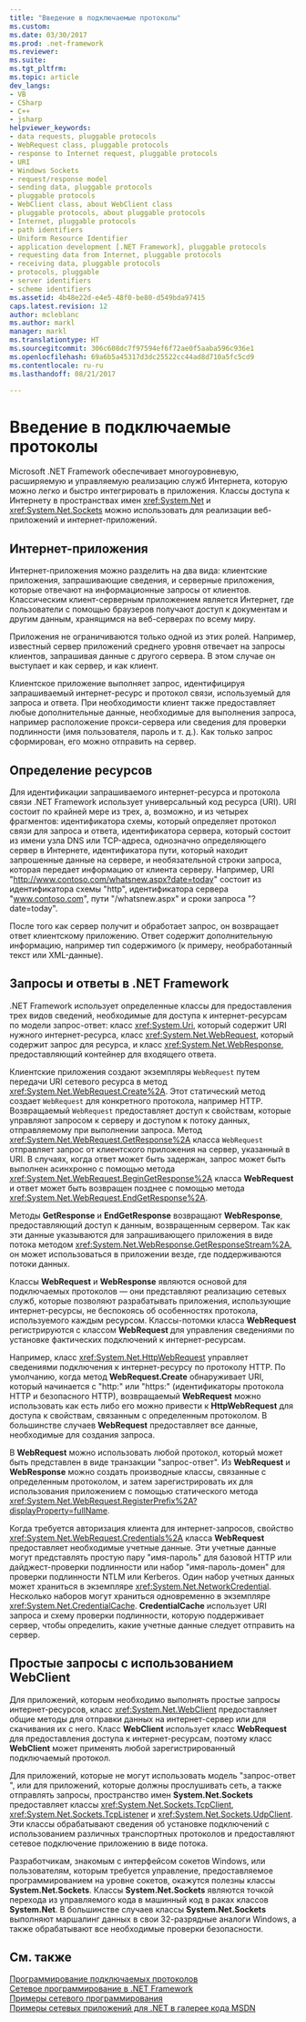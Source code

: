 ```yaml
---
title: "Введение в подключаемые протоколы"
ms.custom: 
ms.date: 03/30/2017
ms.prod: .net-framework
ms.reviewer: 
ms.suite: 
ms.tgt_pltfrm: 
ms.topic: article
dev_langs:
- VB
- CSharp
- C++
- jsharp
helpviewer_keywords:
- data requests, pluggable protocols
- WebRequest class, pluggable protocols
- response to Internet request, pluggable protocols
- URI
- Windows Sockets
- request/response model
- sending data, pluggable protocols
- pluggable protocols
- WebClient class, about WebClient class
- pluggable protocols, about pluggable protocols
- Internet, pluggable protocols
- path identifiers
- Uniform Resource Identifier
- application development [.NET Framework], pluggable protocols
- requesting data from Internet, pluggable protocols
- receiving data, pluggable protocols
- protocols, pluggable
- server identifiers
- scheme identifiers
ms.assetid: 4b48e22d-e4e5-48f0-be80-d549bda97415
caps.latest.revision: 12
author: mcleblanc
ms.author: markl
manager: markl
ms.translationtype: HT
ms.sourcegitcommit: 306c608dc7f97594ef6f72ae0f5aaba596c936e1
ms.openlocfilehash: 69a6b5a45317d3dc25522cc44ad8d710a5fc5cd9
ms.contentlocale: ru-ru
ms.lasthandoff: 08/21/2017

---
```

# Введение в подключаемые протоколы
Microsoft .NET Framework обеспечивает многоуровневую, расширяемую и управляемую реализацию служб Интернета, которую можно легко и быстро интегрировать в приложения. Классы доступа к Интернету в пространствах имен <xref:System.Net> и <xref:System.Net.Sockets> можно использовать для реализации веб-приложений и интернет-приложений.  
  
## Интернет-приложения  
 Интернет-приложения можно разделить на два вида: клиентские приложения, запрашивающие сведения, и серверные приложения, которые отвечают на информационные запросы от клиентов. Классическим клиент-серверным приложением является Интернет, где пользователи с помощью браузеров получают доступ к документам и другим данным, хранящимся на веб-серверах по всему миру.  
  
 Приложения не ограничиваются только одной из этих ролей. Например, известный сервер приложений среднего уровня отвечает на запросы клиентов, запрашивая данные с другого сервера. В этом случае он выступает и как сервер, и как клиент.  
  
 Клиентское приложение выполняет запрос, идентифицируя запрашиваемый интернет-ресурс и протокол связи, используемый для запроса и ответа. При необходимости клиент также предоставляет любые дополнительные данные, необходимые для выполнения запроса, например расположение прокси-сервера или сведения для проверки подлинности (имя пользователя, пароль и т. д.). Как только запрос сформирован, его можно отправить на сервер.  
  
## Определение ресурсов  
 Для идентификации запрашиваемого интернет-ресурса и протокола связи .NET Framework использует универсальный код ресурса (URI). URI состоит по крайней мере из трех, а, возможно, и из четырех фрагментов: идентификатора схемы, который определяет протокол связи для запроса и ответа, идентификатора сервера, который состоит из имени узла DNS или TCP-адреса, однозначно определяющего сервер в Интернете, идентификатора пути, который находит запрошенные данные на сервере, и необязательной строки запроса, которая передает информацию от клиента серверу. Например, URI "http://www.contoso.com/whatsnew.aspx?date=today" состоит из идентификатора схемы "http", идентификатора сервера "www.contoso.com", пути "/whatsnew.aspx" и сроки запроса "?date=today".  
  
 После того как сервер получит и обработает запрос, он возвращает ответ клиентскому приложению. Ответ содержит дополнительную информацию, например тип содержимого (к примеру, необработанный текст или XML-данные).  
  
## Запросы и ответы в .NET Framework  
 .NET Framework использует определенные классы для предоставления трех видов сведений, необходимые для доступа к интернет-ресурсам по модели запрос-ответ: класс <xref:System.Uri>, который содержит URI нужного интернет-ресурса, класс <xref:System.Net.WebRequest>, который содержит запрос для ресурса, и класс <xref:System.Net.WebResponse>, предоставляющий контейнер для входящего ответа.  
  
 Клиентские приложения создают экземпляры `WebRequest` путем передачи URI сетевого ресурса в метод <xref:System.Net.WebRequest.Create%2A>. Этот статический метод создает `WebRequest` для конкретного протокола, например HTTP. Возвращаемый `WebRequest` предоставляет доступ к свойствам, которые управляют запросом к серверу и доступом к потоку данных, отправляемому при выполнении запроса. Метод <xref:System.Net.WebRequest.GetResponse%2A> класса `WebRequest` отправляет запрос от клиентского приложения на сервер, указанный в URI. В случаях, когда ответ может быть задержан, запрос может быть выполнен асинхронно с помощью метода <xref:System.Net.WebRequest.BeginGetResponse%2A> класса **WebRequest** и ответ может быть возвращен позднее с помощью метода <xref:System.Net.WebRequest.EndGetResponse%2A>.  
  
 Методы **GetResponse** и **EndGetResponse** возвращают **WebResponse**, предоставляющий доступ к данным, возвращенным сервером. Так как эти данные указываются для запрашивающего приложения в виде потока методом <xref:System.Net.WebResponse.GetResponseStream%2A>, он может использоваться в приложении везде, где поддерживаются потоки данных.  
  
 Классы **WebRequest** и **WebResponse** являются основой для подключаемых протоколов — они представляют реализацию сетевых служб, которые позволяют разрабатывать приложения, использующие интернет-ресурсы, не беспокоясь об особенностях протокола, используемого каждым ресурсом. Классы-потомки класса **WebRequest** регистрируются с классом **WebRequest** для управления сведениями по установке фактических подключений к интернет-ресурсам.  
  
 Например, класс <xref:System.Net.HttpWebRequest> управляет сведениями подключения к интернет-ресурсу по протоколу HTTP. По умолчанию, когда метод **WebRequest.Create** обнаруживает URI, который начинается с "http:" или "https:" (идентификаторы протокола HTTP и безопасного HTTP), возвращаемый **WebRequest** можно использовать как есть либо его можно привести к **HttpWebRequest** для доступа к свойствам, связанным с определенным протоколом. В большинстве случаев **WebRequest** предоставляет все данные, необходимые для создания запроса.  
  
 В **WebRequest** можно использовать любой протокол, который может быть представлен в виде транзакции "запрос-ответ". Из **WebRequest** и **WebResponse** можно создать производные классы, связанные с определенным протоколом, и затем зарегистрировать их для использования приложением с помощью статического метода <xref:System.Net.WebRequest.RegisterPrefix%2A?displayProperty=fullName>.  
  
 Когда требуется авторизация клиента для интернет-запросов, свойство <xref:System.Net.WebRequest.Credentials%2A> класса **WebRequest** предоставляет необходимые учетные данные. Эти учетные данные могут представлять простую пару "имя-пароль" для базовой HTTP или дайджест-проверки подлинности или набор "имя-пароль-домен" для проверки подлинности NTLM или Kerberos. Один набор учетных данных может храниться в экземпляре <xref:System.Net.NetworkCredential>. Несколько наборов могут храниться одновременно в экземпляре <xref:System.Net.CredentialCache>. **CredentialCache** использует URI запроса и схему проверки подлинности, которую поддерживает сервер, чтобы определить, какие учетные данные следует отправить на сервер.  
  
## Простые запросы с использованием WebClient  
 Для приложений, которым необходимо выполнять простые запросы интернет-ресурсов, класс <xref:System.Net.WebClient> предоставляет общие методы для отправки данных на интернет-сервер или для скачивания их с него. Класс **WebClient** использует класс **WebRequest** для предоставления доступа к интернет-ресурсам, поэтому класс **WebClient** может применять любой зарегистрированный подключаемый протокол.  
  
 Для приложений, которые не могут использовать модель "запрос-ответ ", или для приложений, которые должны прослушивать сеть, а также отправлять запросы, пространство имен **System.Net.Sockets** предоставляет классы <xref:System.Net.Sockets.TcpClient>, <xref:System.Net.Sockets.TcpListener> и <xref:System.Net.Sockets.UdpClient>. Эти классы обрабатывают сведения об установке подключений с использованием различных транспортных протоколов и предоставляют сетевое подключение приложению в виде потока.  
  
 Разработчикам, знакомым с интерфейсом сокетов Windows, или пользователям, которым требуется управление, предоставляемое программированием на уровне сокетов, окажутся полезны классы **System.Net.Sockets**. Классы **System.Net.Sockets** являются точкой перехода из управляемого кода в машинный код в раках классов **System.Net**. В большинстве случаев классы **System.Net.Sockets** выполняют маршалинг данных в свои 32-разрядные аналоги Windows, а также обрабатывают все необходимые проверки безопасности.  
  
## См. также  
 [Программирование подключаемых протоколов](../../../docs/framework/network-programming/programming-pluggable-protocols.md)   
 [Сетевое программирование в .NET Framework](../../../docs/framework/network-programming/index.md)   
 [Примеры сетевого программирования](../../../docs/framework/network-programming/network-programming-samples.md)   
 [Примеры сетевых приложений для .NET в галерее кода MSDN](http://code.msdn.microsoft.com/Wiki/View.aspx?ProjectName=nclsamples)

